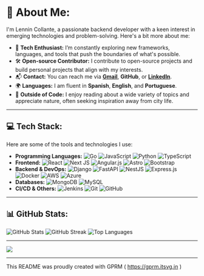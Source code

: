# 👋 About Me:
I'm Lennin Collante, a passionate backend developer with a keen interest in emerging technologies and problem-solving. Here's a bit more about me:

- 🚀 **Tech Enthusiast:** I’m constantly exploring new frameworks, languages, and tools that push the boundaries of what's possible.
- 🛠️ **Open-source Contributor:** I contribute to open-source projects and build personal projects that align with my interests.
- 📬 **Contact:** You can reach me via **[Gmail](durangolennin@gmail.com)**, **GitHub**, or **[LinkedIn](https://www.linkedin.com/in/lennin-collante-6b9aa132a/)**.
- 🌍 **Languages:** I am fluent in **Spanish**, **English**, and **Portuguese**.
- 🌱 **Outside of Code:** I enjoy reading about a wide variety of topics and appreciate nature, often seeking inspiration away from city life.

---

## 💻 Tech Stack:
Here are some of the tools and technologies I use:

- **Programming Languages:** ![Go](https://img.shields.io/badge/go-%2300ADD8.svg?style=flat&logo=go&logoColor=white) ![JavaScript](https://img.shields.io/badge/javascript-%23323330.svg?style=flat&logo=javascript&logoColor=%23F7DF1E) ![Python](https://img.shields.io/badge/python-3670A0?style=flat&logo=python&logoColor=ffdd54) ![TypeScript](https://img.shields.io/badge/typescript-%23007ACC.svg?style=flat&logo=typescript&logoColor=white)
- **Frontend:** ![React](https://img.shields.io/badge/react-%2320232a.svg?style=flat&logo=react&logoColor=%2361DAFB) ![Next JS](https://img.shields.io/badge/Next-black?style=flat&logo=next.js&logoColor=white) ![Angular.js](https://img.shields.io/badge/angular.js-%23E23237.svg?style=flat&logo=angularjs&logoColor=white) ![Astro](https://img.shields.io/badge/astro-%232C2052.svg?style=flat&logo=astro&logoColor=white) ![Bootstrap](https://img.shields.io/badge/bootstrap-%238511FA.svg?style=flat&logo=bootstrap&logoColor=white)
- **Backend & DevOps:** ![Django](https://img.shields.io/badge/django-%23092E20.svg?style=flat&logo=django&logoColor=white) ![FastAPI](https://img.shields.io/badge/FastAPI-005571?style=flat&logo=fastapi) ![NestJS](https://img.shields.io/badge/nestjs-%23E0234E.svg?style=flat&logo=nestjs&logoColor=white) ![Express.js](https://img.shields.io/badge/express.js-%23404d59.svg?style=flat&logo=express&logoColor=%2361DAFB) ![Docker](https://img.shields.io/badge/docker-%230db7ed.svg?style=flat&logo=docker&logoColor=white) ![AWS](https://img.shields.io/badge/AWS-%23FF9900.svg?style=flat&logo=amazon-aws&logoColor=white) ![Azure](https://img.shields.io/badge/azure-%230072C6.svg?style=flat&logo=microsoftazure&logoColor=white)
- **Databases:** ![MongoDB](https://img.shields.io/badge/MongoDB-%234ea94b.svg?style=flat&logo=mongodb&logoColor=white) ![MySQL](https://img.shields.io/badge/mysql-4479A1.svg?style=flat&logo=mysql&logoColor=white)
- **CI/CD & Others:** ![Jenkins](https://img.shields.io/badge/jenkins-%232C5263.svg?style=flat&logo=jenkins&logoColor=white) ![Git](https://img.shields.io/badge/git-%23F05033.svg?style=flat&logo=git&logoColor=white) ![GitHub](https://img.shields.io/badge/github-%23121011.svg?style=flat&logo=github&logoColor=white)

---

## 📊 GitHub Stats:
![GitHub Stats](https://github-readme-stats.vercel.app/api?username=lenninCollante&theme=dark&hide_border=false&include_all_commits=false&count_private=false)
![GitHub Streak](https://github-readme-streak-stats.herokuapp.com/?user=lenninCollante&theme=dark&hide_border=false)
![Top Languages](https://github-readme-stats.vercel.app/api/top-langs/?username=lenninCollante&theme=dark&hide_border=false&include_all_commits=false&count_private=false&layout=compact)

---

[![](https://visitcount.itsvg.in/api?id=lenninCollante&icon=0&color=5)](https://visitcount.itsvg.in)

---

This README was proudly created with GPRM ( https://gprm.itsvg.in )
